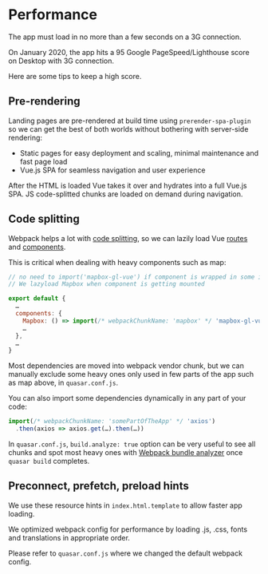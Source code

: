 # Performance

The app must load in no more than a few seconds on a 3G connection.

On January 2020, the app hits a 95 Google PageSpeed/Lighthouse score on Desktop with 3G connection.

Here are some tips to keep a high score.

## Pre-rendering

Landing pages are pre-rendered at build time using `prerender-spa-plugin` so we can get the best of both worlds without bothering with server-side rendering:

- Static pages for easy deployment and scaling, minimal maintenance and fast page load
- Vue.js SPA for seamless navigation and user experience

After the HTML is loaded Vue takes it over and hydrates into a full Vue.js SPA.
JS code-splitted chunks are loaded on demand during navigation.

## Code splitting

Webpack helps a lot with [code splitting](https://webpack.js.org/guides/code-splitting/), so we can lazily load Vue [routes](https://router.vuejs.org/guide/advanced/lazy-loading.html) and [components](https://vuejs.org/v2/guide/components-dynamic-async.html#Async-Components).

This is critical when dealing with heavy components such as map:

```js
// no need to import('mapbox-gl-vue') if component is wrapped in some inactive v-if block
// We lazyload Mapbox when component is getting mounted

export default {
  …
  components: {
    Mapbox: () => import(/* webpackChunkName: 'mapbox' */ 'mapbox-gl-vue'),
    …
  },
  …
}
```

Most dependencies are moved into webpack vendor chunk, but we can manually exclude some heavy ones only used in few parts of the app such as map above, in `quasar.conf.js`.

You can also import some dependencies dynamically in any part of your code:

```js
import(/* webpackChunkName: 'somePartOfTheApp' */ 'axios')
  .then(axios => axios.get(…).then(…))
```

In `quasar.conf.js`, `build.analyze: true` option can be very useful to see all chunks and spot most heavy ones
with [Webpack bundle analyzer](https://github.com/webpack-contrib/webpack-bundle-analyzer) once `quasar build` completes.

## Preconnect, prefetch, preload hints

We use these resource hints in `index.html.template` to allow faster app loading.

We optimized webpack config for performance by loading .js, .css, fonts and translations in appropriate order.

Please refer to `quasar.conf.js` where we changed the default webpack config.
